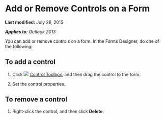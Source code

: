 
# Add or Remove Controls on a Form

 **Last modified:** July 28, 2015

 _**Applies to:** Outlook 2013_

You can add or remove controls on a form. In the Forms Designer, do one of the following:


## To add a control


1. Click 
![](../images/0548_ZA06045100.gif) [Control Toolbox](0dac9ed6-d9d5-1c3b-cfd2-ce564e5dc6e2.md), and then drag the control to the form.
    
2. Set the control properties.
    

## To remove a control


1. Right-click the control, and then click  **Delete**.
    
